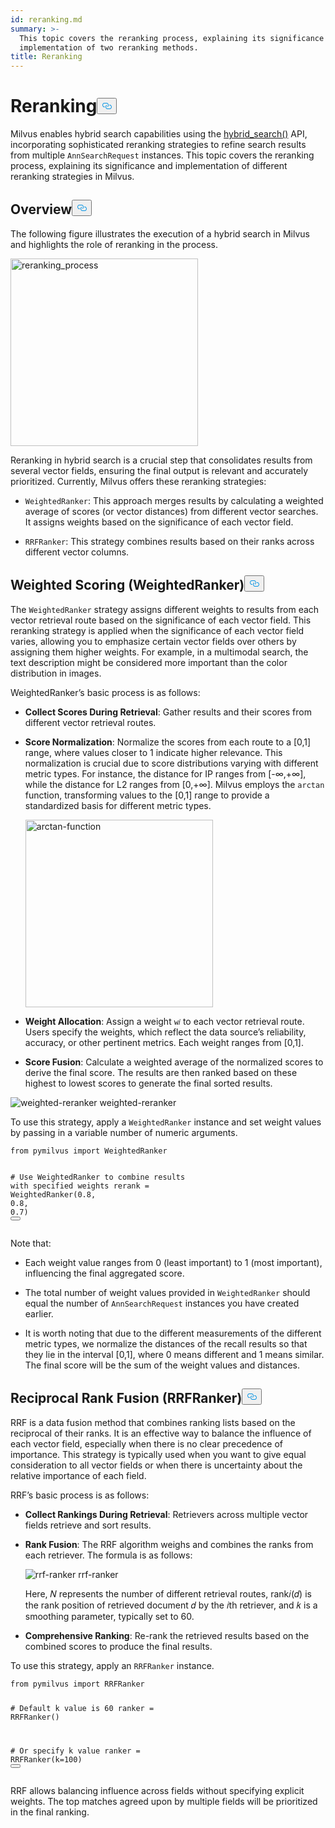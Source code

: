 ```yaml
---
id: reranking.md
summary: >-
  This topic covers the reranking process, explaining its significance and
  implementation of two reranking methods.
title: Reranking
---
```

<h1 id="Reranking" class="common-anchor-header">Reranking<button data-href="#Reranking" class="anchor-icon" translate="no">
      <svg translate="no"
        aria-hidden="true"
        focusable="false"
        height="20"
        version="1.1"
        viewBox="0 0 16 16"
        width="16"
      >
        <path
          fill="#0092E4"
          fill-rule="evenodd"
          d="M4 9h1v1H4c-1.5 0-3-1.69-3-3.5S2.55 3 4 3h4c1.45 0 3 1.69 3 3.5 0 1.41-.91 2.72-2 3.25V8.59c.58-.45 1-1.27 1-2.09C10 5.22 8.98 4 8 4H4c-.98 0-2 1.22-2 2.5S3 9 4 9zm9-3h-1v1h1c1 0 2 1.22 2 2.5S13.98 12 13 12H9c-.98 0-2-1.22-2-2.5 0-.83.42-1.64 1-2.09V6.25c-1.09.53-2 1.84-2 3.25C6 11.31 7.55 13 9 13h4c1.45 0 3-1.69 3-3.5S14.5 6 13 6z"
        ></path>
      </svg>
    </button></h1><p>Milvus enables hybrid search capabilities using the <a href="https://milvus.io/api-reference/pymilvus/v2.4.x/ORM/Collection/hybrid_search.md">hybrid_search()</a> API, incorporating sophisticated reranking strategies to refine search results from multiple <code translate="no">AnnSearchRequest</code> instances. This topic covers the reranking process, explaining its significance and implementation of different reranking strategies in Milvus.</p>
<h2 id="Overview" class="common-anchor-header">Overview<button data-href="#Overview" class="anchor-icon" translate="no">
      <svg translate="no"
        aria-hidden="true"
        focusable="false"
        height="20"
        version="1.1"
        viewBox="0 0 16 16"
        width="16"
      >
        <path
          fill="#0092E4"
          fill-rule="evenodd"
          d="M4 9h1v1H4c-1.5 0-3-1.69-3-3.5S2.55 3 4 3h4c1.45 0 3 1.69 3 3.5 0 1.41-.91 2.72-2 3.25V8.59c.58-.45 1-1.27 1-2.09C10 5.22 8.98 4 8 4H4c-.98 0-2 1.22-2 2.5S3 9 4 9zm9-3h-1v1h1c1 0 2 1.22 2 2.5S13.98 12 13 12H9c-.98 0-2-1.22-2-2.5 0-.83.42-1.64 1-2.09V6.25c-1.09.53-2 1.84-2 3.25C6 11.31 7.55 13 9 13h4c1.45 0 3-1.69 3-3.5S14.5 6 13 6z"
        ></path>
      </svg>
    </button></h2><p>The following figure illustrates the execution of a hybrid search in Milvus and highlights the role of reranking in the process.</p>
<p><img translate="no" src="/docs/v2.4.x/assets/multi-vector-rerank.png" alt="reranking_process" width="300"/></p>
<p>Reranking in hybrid search is a crucial step that consolidates results from several vector fields, ensuring the final output is relevant and accurately prioritized. Currently, Milvus offers these reranking strategies:</p>
<ul>
<li><p><code translate="no">WeightedRanker</code>: This approach merges results by calculating a weighted average of scores (or vector distances) from different vector searches. It assigns weights based on the significance of each vector field.</p></li>
<li><p><code translate="no">RRFRanker</code>: This strategy combines results based on their ranks across different vector columns.</p></li>
</ul>
<h2 id="Weighted-Scoring-WeightedRanker" class="common-anchor-header">Weighted Scoring (WeightedRanker)<button data-href="#Weighted-Scoring-WeightedRanker" class="anchor-icon" translate="no">
      <svg translate="no"
        aria-hidden="true"
        focusable="false"
        height="20"
        version="1.1"
        viewBox="0 0 16 16"
        width="16"
      >
        <path
          fill="#0092E4"
          fill-rule="evenodd"
          d="M4 9h1v1H4c-1.5 0-3-1.69-3-3.5S2.55 3 4 3h4c1.45 0 3 1.69 3 3.5 0 1.41-.91 2.72-2 3.25V8.59c.58-.45 1-1.27 1-2.09C10 5.22 8.98 4 8 4H4c-.98 0-2 1.22-2 2.5S3 9 4 9zm9-3h-1v1h1c1 0 2 1.22 2 2.5S13.98 12 13 12H9c-.98 0-2-1.22-2-2.5 0-.83.42-1.64 1-2.09V6.25c-1.09.53-2 1.84-2 3.25C6 11.31 7.55 13 9 13h4c1.45 0 3-1.69 3-3.5S14.5 6 13 6z"
        ></path>
      </svg>
    </button></h2><p>The <code translate="no">WeightedRanker</code> strategy assigns different weights to results from each vector retrieval route based on the significance of each vector field. This reranking strategy is applied when the significance of each vector field varies, allowing you to emphasize certain vector fields over others by assigning them higher weights. For example, in a multimodal search, the text description might be considered more important than the color distribution in images.</p>
<p>WeightedRanker’s basic process is as follows:</p>
<ul>
<li><p><strong>Collect Scores During Retrieval</strong>: Gather results and their scores from different vector retrieval routes.</p></li>
<li><p><strong>Score Normalization</strong>: Normalize the scores from each route to a [0,1] range, where values closer to 1 indicate higher relevance. This normalization is crucial due to score distributions varying with different metric types. For instance, the distance for IP ranges from [-∞,+∞], while the distance for L2 ranges from [0,+∞]. Milvus employs the <code translate="no">arctan</code> function, transforming values to the [0,1] range to provide a standardized basis for different metric types.</p>
<p><img translate="no" src="/docs/v2.4.x/assets/arctan.png" alt="arctan-function" width="300"/></p></li>
<li><p><strong>Weight Allocation</strong>: Assign a weight <code translate="no">w𝑖</code> to each vector retrieval route. Users specify the weights, which reflect the data source’s reliability, accuracy, or other pertinent metrics. Each weight ranges from [0,1].</p></li>
<li><p><strong>Score Fusion</strong>: Calculate a weighted average of the normalized scores to derive the final score. The results are then ranked based on these highest to lowest scores to generate the final sorted results.</p></li>
</ul>
<p>
  <span class="img-wrapper">
    <img translate="no" src="/docs/v2.4.x//assets/weighted-reranker.png" alt="weighted-reranker" class="doc-image" id="weighted-reranker" />
    <span>weighted-reranker</span>
  </span>
</p>
<p>To use this strategy, apply a <code translate="no">WeightedRanker</code> instance and set weight values by passing in a variable number of numeric arguments.</p>
<pre><code translate="no" class="language-python"><span class="hljs-keyword">from</span> pymilvus <span class="hljs-keyword">import</span> WeightedRanker

<span class="hljs-comment"># Use WeightedRanker to combine results with specified weights</span>
rerank = WeightedRanker(<span class="hljs-number">0.8</span>, <span class="hljs-number">0.8</span>, <span class="hljs-number">0.7</span>) 
<button class="copy-code-btn"></button></code></pre>
<p>Note that:</p>
<ul>
<li><p>Each weight value ranges from 0 (least important) to 1 (most important), influencing the final aggregated score.</p></li>
<li><p>The total number of weight values provided in <code translate="no">WeightedRanker</code> should equal the number of <code translate="no">AnnSearchRequest</code> instances you have created earlier.</p></li>
<li><p>It is worth noting that due to the different measurements of the different metric types, we normalize the distances of the recall results so that they lie in the interval [0,1], where 0 means different and 1 means similar. The final score will be the sum of the weight values and distances.</p></li>
</ul>
<h2 id="Reciprocal-Rank-Fusion-RRFRanker" class="common-anchor-header">Reciprocal Rank Fusion (RRFRanker)<button data-href="#Reciprocal-Rank-Fusion-RRFRanker" class="anchor-icon" translate="no">
      <svg translate="no"
        aria-hidden="true"
        focusable="false"
        height="20"
        version="1.1"
        viewBox="0 0 16 16"
        width="16"
      >
        <path
          fill="#0092E4"
          fill-rule="evenodd"
          d="M4 9h1v1H4c-1.5 0-3-1.69-3-3.5S2.55 3 4 3h4c1.45 0 3 1.69 3 3.5 0 1.41-.91 2.72-2 3.25V8.59c.58-.45 1-1.27 1-2.09C10 5.22 8.98 4 8 4H4c-.98 0-2 1.22-2 2.5S3 9 4 9zm9-3h-1v1h1c1 0 2 1.22 2 2.5S13.98 12 13 12H9c-.98 0-2-1.22-2-2.5 0-.83.42-1.64 1-2.09V6.25c-1.09.53-2 1.84-2 3.25C6 11.31 7.55 13 9 13h4c1.45 0 3-1.69 3-3.5S14.5 6 13 6z"
        ></path>
      </svg>
    </button></h2><p>RRF is a data fusion method that combines ranking lists based on the reciprocal of their ranks. It is an effective way to balance the influence of each vector field, especially when there is no clear precedence of importance. This strategy is typically used when you want to give equal consideration to all vector fields or when there is uncertainty about the relative importance of each field.</p>
<p>RRF’s basic process is as follows:</p>
<ul>
<li><p><strong>Collect Rankings During Retrieval</strong>: Retrievers across multiple vector fields retrieve and sort results.</p></li>
<li><p><strong>Rank Fusion</strong>: The RRF algorithm weighs and combines the ranks from each retriever. The formula is as follows:</p>
<p>
  <span class="img-wrapper">
    <img translate="no" src="/docs/v2.4.x//assets/rrf-ranker.png" alt="rrf-ranker" class="doc-image" id="rrf-ranker" />
    <span>rrf-ranker</span>
  </span>
</p>
<p>Here, 𝑁 represents the number of different retrieval routes, rank𝑖(𝑑) is the rank position of retrieved document 𝑑 by the 𝑖th retriever, and 𝑘 is a smoothing parameter, typically set to 60.</p></li>
<li><p><strong>Comprehensive Ranking</strong>: Re-rank the retrieved results based on the combined scores to produce the final results.</p></li>
</ul>
<p>To use this strategy, apply an <code translate="no">RRFRanker</code> instance.</p>
<pre><code translate="no" class="language-python"><span class="hljs-keyword">from</span> pymilvus <span class="hljs-keyword">import</span> RRFRanker

<span class="hljs-comment"># Default k value is 60</span>
ranker = RRFRanker()

<span class="hljs-comment"># Or specify k value</span>
ranker = RRFRanker(k=<span class="hljs-number">100</span>)
<button class="copy-code-btn"></button></code></pre>
<p>RRF allows balancing influence across fields without specifying explicit weights. The top matches agreed upon by multiple fields will be prioritized in the final ranking.</p>
